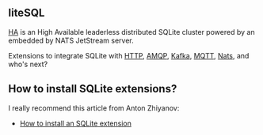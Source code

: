 ## liteSQL

[HA](https://github.com/litesql/ha) is an High Available leaderless distributed SQLite cluster powered by an embedded by NATS JetStream server.

Extensions to integrate SQLite with [HTTP](https://github.com/litesql/httpcache), [AMQP](https://github.com/litesql/amqp), [Kafka](https://github.com/litesql/kafka), [MQTT](https://github.com/litesql/mqtt), [Nats](https://github.com/litesql/nats), and who's next?

## How to install SQLite extensions?

I really recommend this article from Anton Zhiyanov:

- [How to install an SQLite extension](https://antonz.org/install-sqlite-extension/)

